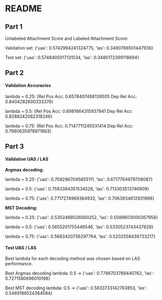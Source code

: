 # README
## Part 1
Unlabeled Attachment Score and Labeled Attachment Score:

Validation set: {'uas': 0.5742994241324775, 'las': 0.3490766501447936}

Test set: {'uas': 0.5748405017131534, 'las': 0.3480172399118694}


## Part 2
#### Validation Accuracies

lambda = 0.25: {Rel Pos Acc: 0.6578407488139505 Dep Rel Acc: 0.8404282600333376}

lambda = 0.5: {Rel Pos Acc: 0.6981664315937941 Dep Rel Acc: 0.8288242082318246}

lambda = 0.75: {Rel Pos Acc: 0.7147711245031414 Dep Rel Acc: 0.7960635978971663}


## Part 3
#### Validation UAS / LAS

**Argmax decoding:**

lambda = 0.25: {'uas': 0.7082867045855111, 'las': 0.6717764979708087}

lambda = 0.5: {'uas': 0.7583384351534526, 'las': 0.713303513746909}

lambda = 0.75: {'uas': 0.7717274969384933, 'las': 0.7063934612931998}

**MST Decoding:**

lambda = 0.25: {'uas': 0.5352468026560252, 'las': 0.5089603000367958}

lambda = 0.5: {'uas': 0.5655201755446546, 'las': 0.5330523743437628}

lambda = 0.75: {'uas': 0.5683420736297764, 'las': 0.5202558438733217}


#### Test UAS / LAS

Best lambda for each decoding method was chosen based on LAS performance.

Best Argmax decoding lambda: 0.5 -> {'uas': 0.7746703788440762, 'las': 0.7271580696010198}

Best MST decoding lambda: 0.5 -> {'uas': 0.5833733142783853, 'las': 0.5469186524364584}


